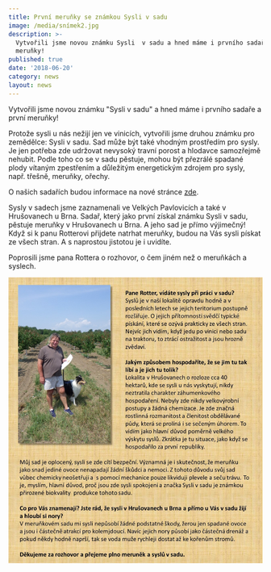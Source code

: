 ```yaml
---
title: První meruňky se známkou Sysli v sadu
image: /media/snímek2.jpg
description: >-
  Vytvořili jsme novou známku Sysli  v sadu a hned máme i prvního sadaře a první
  meruňky! 
published: true
date: '2018-06-20'
category: news
layout: news
---
```

Vytvořili jsme novou známku "Sysli v sadu" a hned máme i prvního sadaře a první meruňky! 

Protože sysli u nás nežijí jen ve vinicích, vytvořili jsme druhou známku pro zemědělce: Sysli v sadu. Sad může být také vhodným prostředím pro sysly. Je jen potřeba zde udržovat nevysoký travní porost a hlodavce samozřejmě nehubit. Podle toho co se v sadu pěstuje, mohou být přezrálé spadané plody vítaným zpestřením a důležitým energetickým zdrojem pro sysly, např. třešně, meruňky, ořechy. 

O našich sadařích budou informace na nové stránce [zde](/znamky/nasi-sadari).

Sysly v sadech jsme zaznamenali  ve Velkých Pavlovicích a také v Hrušovanech u Brna. Sadař, který jako první získal známku Sysli v sadu, pěstuje meruňky v Hrušovanech u Brna. A jeho sad je přímo výjimečný! Když si k panu Rotterovi přijdete natrhat meruňky, budou  na Vás sysli pískat ze všech stran. A s naprostou jistotou je i uvidíte.

Poprosili jsme pana Rottera o rozhovor, o čem jiném než o meruňkách a syslech.

![null](/media/medailonek_rotter.jpg)
